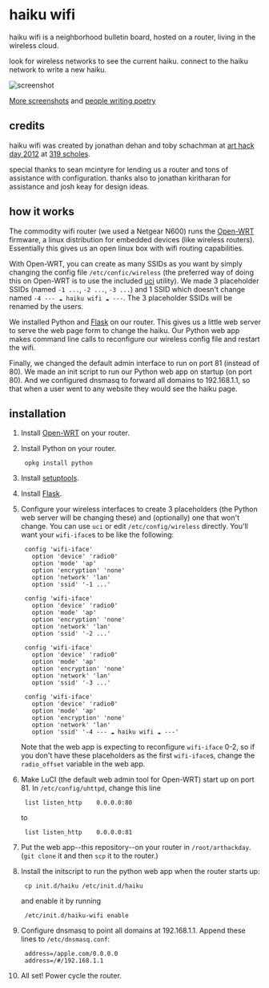 # haiku wifi

haiku wifi is a neighborhood bulletin board, hosted on a router, living in the wireless cloud.

look for wireless networks to see the current haiku. connect to the haiku network to write a new haiku.

![screenshot](http://farm8.staticflickr.com/7148/6793325161_714bdb4849_o.png)

[More screenshots](http://www.flickr.com/photos/42137335@N07/sets/72157629093151189/) and [people writing poetry](http://www.flickr.com/photos/37234044@N07/sets/72157629094958315/)

## credits

haiku wifi was created by jonathan dehan and toby schachman at [art hack day 2012](http://arthackday.net) at [319 scholes](http://319scholes.org/).

special thanks to sean mcintyre for lending us a router and tons of assistance with configuration. thanks also to jonathan kiritharan for assistance and josh keay for design ideas.

## how it works

The commodity wifi router (we used a Netgear N600) runs the [Open-WRT](https://openwrt.org/) firmware, a linux distribution for embedded devices (like wireless routers). Essentially this gives us an open linux box with wifi routing capabilities.

With Open-WRT, you can create as many SSIDs as you want by simply changing the config file `/etc/confic/wireless` (the preferred way of doing this on Open-WRT is to use the included [uci](http://wiki.openwrt.org/doc/start#uci.configuration) utility). We made 3 placeholder SSIDs (named `-1 ...`, `-2 ...`, `-3 ...`) and 1 SSID which doesn't change named `-4 --- ☁ haiku wifi ☁ ---`. The 3 placeholder SSIDs will be renamed by the users.

We installed Python and [Flask](http://flask.pocoo.org/) on our router. This gives us a little web server to serve the web page form to change the haiku. Our Python web app makes command line calls to reconfigure our wireless config file and restart the wifi.

Finally, we changed the default admin interface to run on port 81 (instead of 80). We made an init script to run our Python web app on startup (on port 80). And we configured dnsmasq to forward all domains to 192.168.1.1, so that when a user went to any website they would see the haiku page.

## installation

1. Install [Open-WRT](https://openwrt.org/) on your router.

2. Install Python on your router.

        opkg install python

3. Install [setuptools](http://pypi.python.org/pypi/setuptools#cygwin-mac-os-x-linux-other).

4. Install [Flask](http://flask.pocoo.org/).

5. Configure your wireless interfaces to create 3 placeholders (the Python web server will be changing these) and (optionally) one that won't change. You can use `uci` or edit `/etc/config/wireless` directly. You'll want your `wifi-iface`s to be like the following:

        config 'wifi-iface'
          option 'device' 'radio0'
          option 'mode' 'ap'
          option 'encryption' 'none'
          option 'network' 'lan'
          option 'ssid' '-1 ...'

        config 'wifi-iface'
          option 'device' 'radio0'
          option 'mode' 'ap'
          option 'encryption' 'none'
          option 'network' 'lan'
          option 'ssid' '-2 ...'

        config 'wifi-iface'
          option 'device' 'radio0'
          option 'mode' 'ap'
          option 'encryption' 'none'
          option 'network' 'lan'
          option 'ssid' '-3 ...'

        config 'wifi-iface'
          option 'device' 'radio0'
          option 'mode' 'ap'
          option 'encryption' 'none'
          option 'network' 'lan'
          option 'ssid' '-4 --- ☁ haiku wifi ☁ ---'

    Note that the web app is expecting to reconfigure `wifi-iface` 0-2, so if you don't have these placeholders as the first `wifi-iface`s, change the `radio_offset` variable in the web app.

6. Make LuCI (the default web admin tool for Open-WRT) start up on port 81. In `/etc/config/uhttpd`, change this line

        list listen_http	0.0.0.0:80

    to

        list listen_http	0.0.0.0:81

7. Put the web app--this repository--on your router in `/root/arthackday`. (`git clone` it and then `scp` it to the router.)

8. Install the initscript to run the python web app when the router starts up:

        cp init.d/haiku /etc/init.d/haiku

    and enable it by running

        /etc/init.d/haiku-wifi enable

9. Configure dnsmasq to point all domains at 192.168.1.1. Append these lines to `/etc/dnsmasq.conf`:

        address=/apple.com/0.0.0.0
        address=/#/192.168.1.1

10. All set! Power cycle the router.
